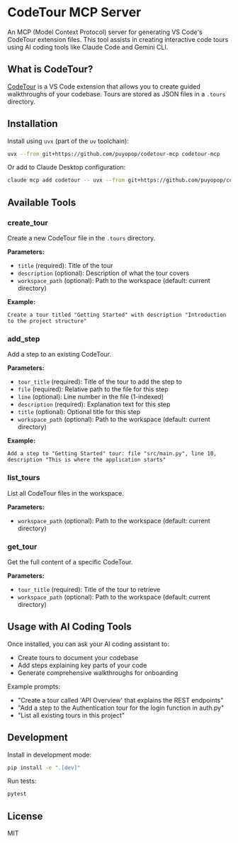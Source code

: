 # CodeTour MCP Server

An MCP (Model Context Protocol) server for generating VS Code's CodeTour extension files. This tool assists in creating interactive code tours using AI coding tools like Claude Code and Gemini CLI.

## What is CodeTour?

[CodeTour](https://marketplace.visualstudio.com/items?itemName=vsls-contrib.codetour) is a VS Code extension that allows you to create guided walkthroughs of your codebase. Tours are stored as JSON files in a `.tours` directory.

## Installation

Install using `uvx` (part of the `uv` toolchain):

```bash
uvx --from git+https://github.com/puyopop/codetour-mcp codetour-mcp
```

Or add to Claude Desktop configuration:

```bash
claude mcp add codetour -- uvx --from git+https://github.com/puyopop/codetour-mcp codetour-mcp
```

## Available Tools

### create_tour
Create a new CodeTour file in the `.tours` directory.

**Parameters:**
- `title` (required): Title of the tour
- `description` (optional): Description of what the tour covers
- `workspace_path` (optional): Path to the workspace (default: current directory)

**Example:**
```
Create a tour titled "Getting Started" with description "Introduction to the project structure"
```

### add_step
Add a step to an existing CodeTour.

**Parameters:**
- `tour_title` (required): Title of the tour to add the step to
- `file` (required): Relative path to the file for this step
- `line` (optional): Line number in the file (1-indexed)
- `description` (required): Explanation text for this step
- `title` (optional): Optional title for this step
- `workspace_path` (optional): Path to the workspace (default: current directory)

**Example:**
```
Add a step to "Getting Started" tour: file "src/main.py", line 10, description "This is where the application starts"
```

### list_tours
List all CodeTour files in the workspace.

**Parameters:**
- `workspace_path` (optional): Path to the workspace (default: current directory)

### get_tour
Get the full content of a specific CodeTour.

**Parameters:**
- `tour_title` (required): Title of the tour to retrieve
- `workspace_path` (optional): Path to the workspace (default: current directory)

## Usage with AI Coding Tools

Once installed, you can ask your AI coding assistant to:
- Create tours to document your codebase
- Add steps explaining key parts of your code
- Generate comprehensive walkthroughs for onboarding

Example prompts:
- "Create a tour called 'API Overview' that explains the REST endpoints"
- "Add a step to the Authentication tour for the login function in auth.py"
- "List all existing tours in this project"

## Development

Install in development mode:

```bash
pip install -e ".[dev]"
```

Run tests:

```bash
pytest
```

## License

MIT